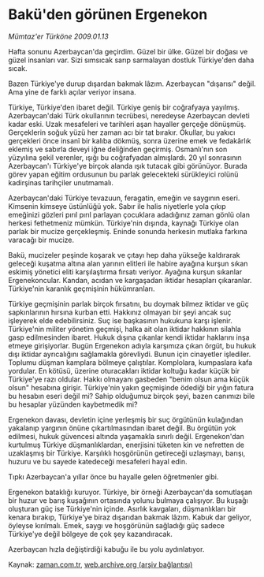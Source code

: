 # Bakü'den görünen Ergenekon

*Mümtaz'er Türköne 2009.01.13*

<tr><td class="metin" colspan="2" style="padding-top: 20px; padding-left: 5px; padding-right: 10px;">Hafta sonunu Azerbaycan'da geçirdim. Güzel bir ülke. Güzel bir doğası ve güzel insanları var. Sizi sımsıcak sarıp sarmalayan dostluk Türkiye'den daha sıcak.</td></tr><tr><td class="metin" colspan="2" style="padding-top: 20px; padding-left: 5px; padding-right: 10px;"><p>Bazen Türkiye'ye durup dışardan bakmak lâzım. Azerbaycan "dışarısı" değil. Ama yine de farklı açılar veriyor insana.
<p>Türkiye, Türkiye'den ibaret değil. Türkiye geniş bir coğrafyaya yayılmış. Azerbaycan'daki Türk okullarının tecrübesi, neredeyse Azerbaycan devleti kadar eski. Uzak mesafeleri ve tarihleri aşan hayaller gerçeğe dönüşmüş. Gerçeklerin soğuk yüzü her zaman acı bir tat bırakır. Okullar, bu yakıcı gerçekleri önce insanî bir kalıba dökmüş, sonra üzerine emek ve fedakârlık eklemiş ve sabırla deveyi iğne deliğinden geçirmiş. Osmanlı'nın son yüzyılına şekil verenler, ışığı bu coğrafyadan almışlardı. 20 yıl sonrasının Azerbaycan'ı Türkiye'ye birçok alanda ışık tutacak gibi görünüyor. Burada görev yapan eğitim ordusunun bu parlak gelecekteki sürükleyici rolünü kadirşinas tarihçiler unutmamalı.
<p>Azerbaycan'daki Türkiye tevazuun, feragatin, emeğin ve saygının eseri. Kimsenin kimseye üstünlüğü yok. Sabır ile halis niyetlerle yola çıkıp emeğinizi gözleri pırıl pırıl parlayan çocuklara adadığınız zaman gönlü olan herkesi fethetmeniz mümkün. Türkiye'nin dışında, kaynağı Türkiye olan parlak bir mucize gerçekleşmiş. Eninde sonunda herkesin mutlaka farkına varacağı bir mucize.
<p>Bakü, mucizeler peşinde koşarak ve çıtayı hep daha yükseğe kaldırarak geleceği kuşatma altına alan yarının elitleri ile habire ayağına kurşun sıkan eskimiş yönetici eliti karşılaştırma fırsatı veriyor. Ayağına kurşun sıkanlar Ergenekoncular. Kandan, acıdan ve kargaşadan iktidar hesapları çıkaranlar. Türkiye'nin karanlık geçmişinin hükümranları.
<p>Türkiye geçmişinin parlak birçok fırsatını, bu doymak bilmez iktidar ve güç sapkınlarının hırsına kurban etti. Hakkınız olmayan bir şeyi ancak suç işleyerek elde edebilirsiniz. Suç ise başkasının hukukuna karşı işlenir. Türkiye'nin militer yönetim geçmişi, halka ait olan iktidar hakkının silahla gasp edilmesinden ibaret. Hukuk dışına çıkanlar kendi iktidar haklarını inşa etmeye girişiyorlar. Bugün Ergenekon adıyla karşımıza çıkan örgüt, bu hukuk dışı iktidar ayrıcalığını sağlamakla görevliydi. Bunun için cinayetler işlediler. Toplumu düşman kamplara bölmeye çalıştılar. Komplolara, kumpaslara kafa yordular. En kötüsü, üzerine oturacakları iktidar koltuğu kadar küçük bir Türkiye'ye razı oldular. Hakkı olmayanı gasbeden "benim olsun ama küçük olsun" hesabına girişir. Türkiye'nin yakın geçmişinde ödediği bir yığın fatura bu hesabın eseri değil mi? Sahip olduğumuz birçok şeyi, bazen canımızı bile bu hesaplar yüzünden kaybetmedik mi?
<p>Ergenekon davası, devletin içine yerleşmiş bir suç örgütünün kulağından yakalanıp yargının önüne çıkartılmasından ibaret değil. Bu örgütün yok edilmesi, hukuk güvencesi altında yaşamakla sınırlı değil. Ergenekon'dan kurtulmuş Türkiye düşmanlıklardan, enerjisini tüketen kin ve nefretten de uzaklaşmış bir Türkiye. Karşılıklı hoşgörünün getireceği uzlaşmayı, barışı, huzuru ve bu sayede katedeceği mesafeleri hayal edin.
<p>Tıpkı Azerbaycan'a yıllar önce bu hayalle gelen öğretmenler gibi. 
<p>Ergenekon bataklığı kuruyor. Türkiye, bir örneği Azerbaycan'da somutlaşan bir huzur ve barış kuşağının ortasında yolunu bulmaya çalışıyor. Bu kuşağı oluşturan güç ise Türkiye'nin içinde. Asırlık kavgaları, düşmanlıkları bir kenara bırakıp, Türkiye'ye biraz dışarıdan bakmak lâzım. Kabuk dar geliyor, öyleyse kırılmalı. Emek, saygı ve hoşgörünün sağladığı güç sadece Türkiye'ye değil bölgeye de çok şey kazandıracak. 
<p>Azerbaycan hızla değiştirdiği kabuğu ile bu yolu aydınlatıyor.<br/></p></p></p></p></p></p></p></p></p></td></tr>

Kaynak: [zaman.com.tr](http://zaman.com.tr/yazar.do?yazino=802948), [web.archive.org (arşiv bağlantısı)](http://web.archive.org/web/20090119130405/http://zaman.com.tr:80/yazar.do?yazino=802948)
